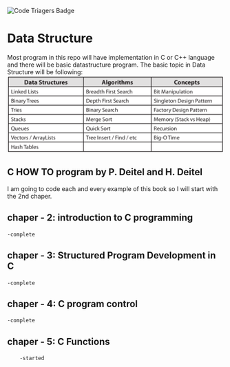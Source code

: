 ![Code Triagers Badge](https://www.codetriage.com/dilippuri/data-structure/badges/users.svg)

Data Structure
===============

Most program in this repo will have implementation in C or C++ language and there will be basic datastructure program.
The basic topic in Data Structure will be following:
![Basic Data Structure](BasicDS.png?raw=true "Basic Data Structure")

C HOW TO program by P. Deitel and H. Deitel
-------------------------------------------
I am going to code each and every example of this book so I will start with the 2nd chaper.

chaper - 2: introduction to C programming
-----------------------------------------
    -complete

chaper - 3: Structured Program Development in C
-----------------------------------------
    -complete

chaper - 4: C program control
-----------------------------------------
    -complete

chaper - 5: C Functions
-----------------------------------------
        -started
